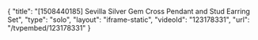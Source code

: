 {
    "title": "[1508440185] Sevilla Silver Gem Cross Pendant and Stud Earring Set",
    "type": "solo",
    "layout": "iframe-static",
    "videoId": "123178331",
    "url": "\/tvpembed\/123178331"
}